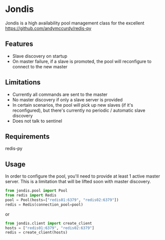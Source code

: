 # Jondis

Jondis is a high availability pool management class for the excellent https://github.com/andymccurdy/redis-py


## Features

* Slave discovery on startup
* On master failure, if a slave is promoted, the pool will reconfigure to connect to the new master


## Limitations

* Currently all commands are sent to the master
* No master discovery if only a slave server is provided
* In certain scenarios, the pool will pick up new slaves (if it's reconfigured), but
  there's currently no periodic / automatic slave discovery
* Does not talk to sentinel


## Requirements

redis-py


## Usage

In order to configure the pool, you'll need to provide at least 1 active master server.  This is a limitation that
will be lifted soon with master discovery.

```python
from jondis.pool import Pool
from redis import Redis
pool = Pool(hosts=["redis01:6379", "redis02:6379"])
redis = Redis(connection_pool=pool)
```

or

```python
from jondis.client import create_client
hosts = ["redis01:6379", "redis02:6379"]
redis = create_client(hosts)
```

